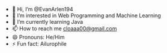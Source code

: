 - 👋 Hi, I’m @EvanArlen194
- 👀 I’m interested in Web Programming and Machine Learning
- 🌱 I’m currently learning Java
- 📫 How to reach me cloaaa00@gmail.com
- 😄 Pronouns: He/Him
- ⚡ Fun fact: Ailurophile

<!---
EvanArlen194/EvanArlen194 is a ✨ special ✨ repository because its `README.md` (this file) appears on your GitHub profile.
You can click the Preview link to take a look at your changes.
--->
